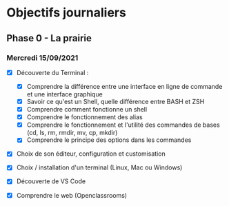 # Objectifs journaliers

## Phase 0 - La prairie

### Mercredi 15/09/2021



* [x] Découverte du Terminal : 
  * [x] Comprendre la différence entre une interface en ligne de commande et une interface graphique
  * [x] Savoir ce qu'est un Shell, quelle différence entre BASH et ZSH 
  * [x] Comprendre comment fonctionne un shell
  * [x] Comprendre le fonctionnement des alias
  * [x] Comprendre le fonctionnement et l'utilité des commandes de bases (cd, ls, rm, rmdir, mv, cp, mkdir)
  * [x] Comprendre le principe des options dans les commandes
* [x] Choix de son éditeur, configuration et customisation
* [x] Choix / installation d'un terminal (Linux, Mac ou Windows)
* [x] Découverte de VS Code
* [x] Comprendre le web (Openclassrooms)

